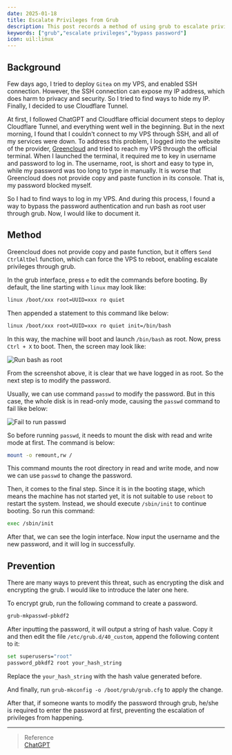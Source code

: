 ```yaml
---
date: 2025-01-18
title: Escalate Privileges from Grub
description: This post records a method of using grub to escalate privileges that was accidentally discovered during the deployment of Cloudflare Tunnel.
keywords: ["grub","escalate privileges","bypass password"]
icon: uil:linux
---
```


## Background

Few days ago, I tried to deploy `Gitea` on my VPS, and enabled SSH connection. However, the SSH connection can expose my IP address, which does harm to privacy and security. So I tried to find ways to hide my IP. Finally, I decided to use Cloudflare Tunnel.

At first, I followed ChatGPT and Cloudflare official document steps to deploy Cloudflare Tunnel, and everything went well in the beginning. But in the next morning, I found that I couldn't connect to my VPS through SSH, and all of my services were down. To address this problem, I logged into the website of the provider, [Greencloud](https://greencloudvps.com/) and tried to reach my VPS through the official terminal. When I launched the terminal, it required me to key in username and password to log in. The username, root, is short and easy to type in, while my password was too long to type in manually. It is worse that Greencloud does not provide copy and paste function in its console. That is, my password blocked myself.

So I had to find ways to log in my VPS. And during this process, I found a way to bypass the password authentication and run bash as root user through grub. Now, I would like to document it.

## Method

Greencloud does not provide copy and paste function, but it offers `Send CtrlAltDel` function, which can force the VPS to reboot, enabling escalate privileges through grub.

In the grub interface, press `e` to edit the commands before booting. By default, the line starting with `linux` may look like:

```bash
linux /boot/xxx root=UUID=xxx ro quiet
```

Then appended a statement to this command like below:

```bash
linux /boot/xxx root=UUID=xxx ro quiet init=/bin/bash
```

In this way, the machine will boot and launch `/bin/bash` as root. Now, press `Ctrl + X` to boot. Then, the screen may look like:

![Run bash as root](https://img.fovir.fyi/blog/escalate-privileges-from-grub-root.png#center)

From the screenshot above, it is clear that we have logged in as root. So the next step is to modify the password.

Usually, we can use command `passwd` to modify the password. But in this case, the whole disk is in read-only mode, causing the `passwd` command to fail like below:

![Fail to run `passwd`](https://img.fovir.fyi/blog/escalate-privilege-from-grub-fail-to-passwd.png#center)

So before running `passwd`, it needs to mount the disk with read and write mode at first. The command is below:

```bash
mount -o remount,rw /
```

This command mounts the root directory in read and write mode, and now we can use `passwd` to change the password.

Then, it comes to the final step. Since it is in the booting stage, which means the machine has not started yet, it is not suitable to use `reboot` to restart the system. Instead, we should execute `/sbin/init` to continue booting. So run this command:

```bash
exec /sbin/init
```

After that, we can see the login interface. Now input the username and the new password, and it will log in successfully.

## Prevention

There are many ways to prevent this threat, such as encrypting the disk and encrypting the grub. I would like to introduce the later one here.

To encrypt grub, run the following command to create a password.

```bash
grub-mkpasswd-pbkdf2
```

After inputting the password, it will output a string of hash value. Copy it and then edit the file `/etc/grub.d/40_custom`, append the following content to it:

```bash
set superusers="root"
password_pbkdf2 root your_hash_string
```

Replace the `your_hash_string` with the hash value generated before.

And finally, run `grub-mkconfig -o /boot/grub/grub.cfg` to apply the change.

After that, if someone wants to modify the password through grub, he/she is required to enter the password at first, preventing the escalation of privileges from happening.

---

> Reference <br />
> [ChatGPT](https://chatgpt.com)
